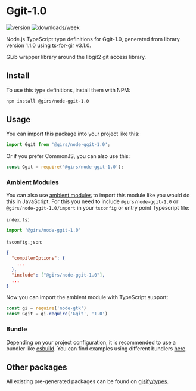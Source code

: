 
# Ggit-1.0

![version](https://img.shields.io/npm/v/@girs/node-ggit-1.0)
![downloads/week](https://img.shields.io/npm/dw/@girs/node-ggit-1.0)


Node.js TypeScript type definitions for Ggit-1.0, generated from library version 1.1.0 using [ts-for-gir](https://github.com/gjsify/ts-for-gir) v3.1.0.

GLib wrapper library around the libgit2 git access library.

## Install

To use this type definitions, install them with NPM:
```bash
npm install @girs/node-ggit-1.0
```

## Usage

You can import this package into your project like this:
```ts
import Ggit from '@girs/node-ggit-1.0';
```

Or if you prefer CommonJS, you can also use this:
```ts
const Ggit = require('@girs/node-ggit-1.0');
```

### Ambient Modules

You can also use [ambient modules](https://github.com/gjsify/ts-for-gir/tree/main/packages/cli#ambient-modules) to import this module like you would do this in JavaScript.
For this you need to include `@girs/node-ggit-1.0` or `@girs/node-ggit-1.0/import` in your `tsconfig` or entry point Typescript file:

`index.ts`:
```ts
import '@girs/node-ggit-1.0'
```

`tsconfig.json`:
```json
{
  "compilerOptions": {
    ...
  },
  "include": ["@girs/node-ggit-1.0"],
  ...
}
```

Now you can import the ambient module with TypeScript support: 

```ts
const gi = require('node-gtk')
const Ggit = gi.require('Ggit', '1.0')
```


### Bundle

Depending on your project configuration, it is recommended to use a bundler like [esbuild](https://esbuild.github.io/). You can find examples using different bundlers [here](https://github.com/gjsify/ts-for-gir/tree/main/examples).

## Other packages

All existing pre-generated packages can be found on [gjsify/types](https://github.com/gjsify/types).

